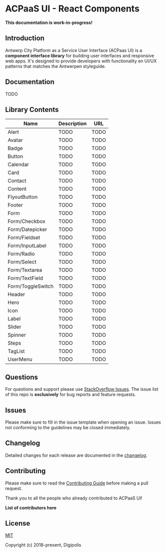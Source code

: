 # ACPaaS UI - React Components

**This documentation is work-in-progress!**

## Introduction

Antwerp City Platform as a Service User Interface (ACPaas UI) is a **component interface library** for building user interfaces and responsive web apps. It's designed to provide developers with functionality en UI/UX patterns that matches the Antwerpen styleguide.

## Documentation

TODO

## Library Contents

| Name           | Description                              | URL                                                       |
| -------------- | ---------------------------------------- | --------------------------------------------------------- |
| Alert          | TODO                                     | TODO                                                      |
| Avatar         | TODO                                     | TODO                                                      |
| Badge          | TODO                                     | TODO                                                      |
| Button         | TODO                                     | TODO                                                      |
| Calendar         | TODO                                     | TODO                                                      |
| Card         | TODO                                     | TODO                                                      |
| Contact         | TODO                                     | TODO                                                      |
| Content         | TODO                                     | TODO                                                      |
| FlyoutButton         | TODO                                     | TODO                                                      |
| Footer         | TODO                                     | TODO                                                      |
| Form         | TODO                                     | TODO                                                      |
| Form/Checkbox         | TODO                                     | TODO                                                      |
| Form/Datepicker         | TODO                                     | TODO                                                      |
| Form/Fieldset         | TODO                                     | TODO                                                      |
| Form/InputLabel         | TODO                                     | TODO                                                      |
| Form/Radio         | TODO                                     | TODO                                                      |
| Form/Select         | TODO                                     | TODO                                                      |
| Form/Textarea         | TODO                                     | TODO                                                      |
| Form/TextField         | TODO                                     | TODO                                                      |
| Form/ToggleSwitch         | TODO                                     | TODO                                                      |
| Header         | TODO                                     | TODO                                                      |
| Hero         | TODO                                     | TODO                                                      |
| Icon         | TODO                                     | TODO                                                      |
| Label         | TODO                                     | TODO                                                      |
| Slider         | TODO                                     | TODO                                                      |
| Spinner         | TODO                                     | TODO                                                      |
| Steps         | TODO                                     | TODO                                                      |
| TagList         | TODO                                     | TODO                                                      |
| UserMenu         | TODO                                     | TODO                                                      |



## Questions

For questions and support please use [StackOverflow Issues][stackoverflow-issues]. The issue list of this repo is **exclusively** for bug reports and feature requests.

## Issues

Please make sure to fill in the issue template when opening an issue. Issues not conforming to the guidelines may be closed immediately.

## Changelog

Detailed changes for each release are documented in the [changelog](./CHANGELOG.md).

## Contributing

Please make sure to read the [Contributing Guide](./CONTRIBUTING.md) before making a pull request.

Thank you to all the people who already contributed to ACPaaS UI!

**List of contributors here**

## License

[MIT](http://opensource.org/licenses/MIT)

Copyright (c) 2018-present, Digipolis

<!-- Generic Links -->
[acpaas-ui]: https://acpaas-ui.digipolis.be
[acpaas-ui-components]: https://acpaas-ui.digipolis.be/ui-components

<!-- StackOverflow -->
[stackoverflow-issues]: https://stackoverflow.com/questions/tagged/acpaas-ui

<!-- Github links -->

<!-- Github URL -->
[acpaas-ui-schematics]: https://github.com/digipolisantwerp/acpaas-ui_schematics
[acpaas-ui-js]: https://github.com/digipolisantwerp/acpaas-ui_js
[acpaas-ui-angular]: https://github.com/digipolisantwerp/acpaas-ui_angular
[acpaas-ui-react]: https://github.com/digipolisantwerp/acpaas-ui_react
